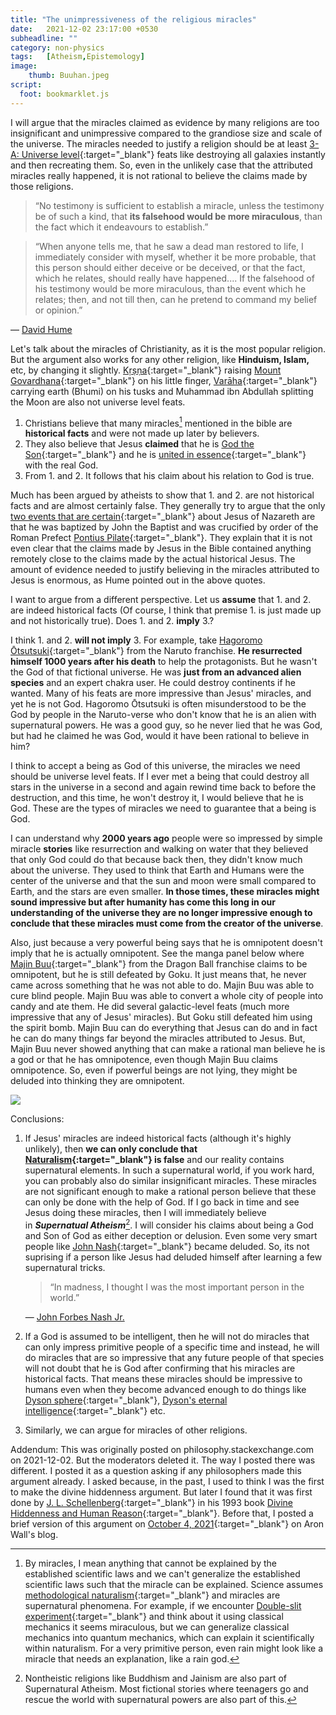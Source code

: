 ```yaml
---
title: "The unimpressiveness of the religious miracles"
date:   2021-12-02 23:17:00 +0530
subheadline: ""
category: non-physics
tags:   [Atheism,Epistemology]
image:
    thumb: Buuhan.jpeg
script:
  foot: bookmarklet.js
---
```

I will argue that the miracles claimed as evidence by many religions are too insignificant and unimpressive compared to the grandiose size and scale of the universe. The miracles needed to justify a religion should be at least  [3-A: Universe level](https://vsbattles.fandom.com/wiki/Tiering_System#3-A:_Universe_level){:target="_blank"} feats like destroying all galaxies instantly and then recreating them. So, even in the unlikely case that the attributed miracles really happened, it is not rational to believe the claims made by those religions.<!--more-->

>“No testimony is sufficient to establish a miracle, unless the testimony be of such a kind, that **its falsehood would be more miraculous**, than the fact which it endeavours to establish.”

>“When anyone tells me, that he saw a dead man restored to life, I immediately consider with myself, whether it be more probable, that this person should either deceive or be deceived, or that the fact, which he relates, should really have happened.... If the falsehood of his testimony would be more miraculous, than the event which he relates; then, and not till then, can he pretend to command my belief or opinion.”

― <a href="https://en.wikipedia.org/wiki/David_Hume" target="_blank">David Hume</a>

Let's talk about the miracles of Christianity, as it is the most popular religion. But the argument also works for any other religion, like **Hinduism, Islam,** etc, by changing it slightly. [Kṛṣṇa](https://en.wikipedia.org/wiki/Krishna){:target="_blank"} raising [Mount Govardhana](https://en.wikipedia.org/wiki/Govardhan_Puja#Origin){:target="_blank"} on his little finger, [Varāha](https://en.wikipedia.org/wiki/Krishna){:target="_blank"} carrying earth (Bhumi) on his tusks and Muhammad ibn Abdullah splitting the Moon are also not universe level feats.

1. Christians believe that many miracles[^miracles] mentioned in the bible are **historical facts** and were not made up later by believers.
2. They also believe that Jesus **claimed** that he is [God the Son](https://en.wikipedia.org/wiki/God_the_Son){:target="_blank"} and he is [united in essence](https://en.wikipedia.org/wiki/Homoousion){:target="_blank"} with the real God.
3. From 1. and 2. It follows that his claim about his relation to God is true.

Much has been argued by atheists to show that 1. and 2. are not historical facts and are almost certainly false. They generally try to argue that the only [two events that are certain](https://en.wikipedia.org/wiki/Historicity_of_Jesus){:target="_blank"} about Jesus of Nazareth are that he was baptized by John the Baptist and was crucified by order of the Roman Prefect [Pontius Pilate](https://en.wikipedia.org/wiki/Pontius_Pilate){:target="_blank"}. They explain that it is not even clear that the claims made by Jesus in the Bible contained anything remotely close to the claims made by the actual historical Jesus. The amount of evidence needed to justify believing in the miracles attributed to Jesus is enormous, as Hume pointed out in the above quotes.

I want to argue from a different perspective. Let us **assume** that 1. and 2. are indeed historical facts (Of course, I think that premise 1. is just made up and not historically true). Does 1. and 2. **imply** 3.?

I think 1. and 2. **will not imply** 3. For example, take [Hagoromo Ōtsutsuki](https://naruto.fandom.com/wiki/Hagoromo_%C5%8Ctsutsuki){:target="_blank"} from the Naruto franchise. **He resurrected himself 1000 years after his death** to help the protagonists. But he wasn't the God of that fictional universe. He was **just from an advanced alien species** and an expert chakra user. He could destroy continents if he wanted. Many of his feats are more impressive than Jesus' miracles, and yet he is not God. Hagoromo Ōtsutsuki is often misunderstood to be the God by people in the Naruto-verse who don't know that he is an alien with supernatural powers. He was a good guy, so he never lied that he was God, but had he claimed he was God, would it have been rational to believe in him?

I think to accept a being as God of this universe, the miracles we need should be universe level feats. If I ever met a being that could destroy all stars in the universe in a second and again rewind time back to before the destruction, and this time, he won't destroy it, I would believe that he is God. These are the types of miracles we need to guarantee that a being is God.

I can understand why **2000 years ago** people were so impressed by simple miracle **stories** like resurrection and walking on water that they believed that only God could do that because back then, they didn't know much about the universe. They used to think that Earth and Humans were the center of the universe and that the sun and moon were small compared to Earth, and the stars are even smaller. **In those times, these miracles might sound impressive but after humanity has come this long in our understanding of the universe they are no longer impressive enough to conclude that these miracles must come from the creator of the universe**.

Also, just because a very powerful being says that he is omnipotent doesn't imply that he is actually omnipotent. See the manga panel below where [Majin Buu](https://dragonball.fandom.com/wiki/Majin_Buu){:target="_blank"} from the Dragon Ball franchise claims to be omnipotent, but he is still defeated by Goku. It just means that, he never came across something that he was not able to do. Majin Buu was able to cure blind people. Majin Buu was able to convert a whole city of people into candy and ate them. He did several galactic-level feats (much more impressive that any of Jesus' miracles). But Goku still defeated him using the spirit bomb. Majin Buu can do everything that Jesus can do and in fact he can do many things far beyond the miracles attributed to Jesus. But,  Majin Buu never showed anything that can make a rational man believe he is a god or that he has omnipotence, even though Majin Buu claims omnipotence. So, even if powerful beings are not lying, they might be deluded into thinking they are omnipotent.

<img src="{{site.baseurl}}/images/posts/Buuhan.jpeg"/>

Conclusions:

1. If Jesus' miracles are indeed historical facts (although it's highly unlikely), then **we can only conclude that [Naturalism](https://en.wikipedia.org/wiki/Naturalism_(philosophy)){:target="_blank"} is false** and our reality contains supernatural elements. In such a supernatural world, if you work hard, you can probably also do similar insignificant miracles. These miracles are not significant enough to make a rational person believe that these can only be done with the help of God. If I go back in time and see Jesus doing these miracles, then I will immediately believe in ***Supernatual Atheism***[^SupernaturalAtheism]. I will consider his claims about being a God and Son of God as either deception or delusion. Even some very smart people like [John Nash](https://en.wikipedia.org/wiki/John_Forbes_Nash_Jr.){:target="_blank"} became deluded. So, its not suprising if a person like Jesus had deluded himself after learning a few supernatural tricks.
    >“In madness, I thought I was the most important person in the world.”
    
    ― <a href="https://en.wikipedia.org/wiki/John_Forbes_Nash_Jr." target="_blank">John Forbes Nash Jr.</a>

2. If a God is assumed to be intelligent, then he will not do miracles that can only impress primitive people of a specific time and instead, he will do miracles that are so impressive that any future people of that species will not doubt that he is God after confirming that his miracles are historical facts. That means these miracles should be impressive to humans even when they become advanced enough to do things like [Dyson sphere](https://en.wikipedia.org/wiki/Dyson_sphere){:target="_blank"}, [Dyson's eternal intelligence](https://en.wikipedia.org/wiki/Dyson%27s_eternal_intelligence){:target="_blank"} etc.
3. Similarly, we can argue for miracles of other religions.

Addendum: This was originally posted on philosophy.stackexchange.com on 2021-12-02. But the moderators deleted it. The way I posted there was different. I posted it as a question asking if any philosophers made this argument already. I asked because, in the past, I used to think I was the first to make the divine hiddenness argument. But later I found that it was first done by  [J. L. Schellenberg](https://en.wikipedia.org/wiki/J._L._Schellenberg){:target="_blank"} in his 1993 book [Divine Hiddenness and Human Reason](https://books.google.co.in/books/about/Divine_Hiddenness_and_Human_Reason.html?id=oMCyinXuQ0AC&printsec=frontcover&hl=en&newbks=1&newbks_redir=0&redir_esc=y#v=onepage&q&f=false){:target="_blank"}. Before that, I posted a brief version of this argument on [October 4, 2021](http://www.wall.org/~aron/blog/comparing-religions-v-historical-accounts/#comment-2651147){:target="_blank"} on Aron Wall's blog.

[^miracles]: By miracles, I mean anything that cannot be explained by the established scientific laws and we can't generalize the established scientific laws such that the miracle can be explained. Science assumes [methodological naturalism](https://rationalwiki.org/wiki/Methodological_naturalism){:target="_blank"} and miracles are supernatural phenomena. For example, if we encounter [Double-slit experiment](https://en.wikipedia.org/wiki/Double-slit_experiment){:target="_blank"} and think about it using classical mechanics it seems miraculous, but we can generalize classical mechanics into quantum mechanics, which can explain it scientifically within naturalism. For a very primitive person, even rain might look like a miracle that needs an explanation, like a rain god.

[^SupernaturalAtheism]: Nontheistic religions like Buddhism and Jainism are also part of Supernatural Atheism. Most fictional stories where teenagers go and rescue the world with supernatural powers are also part of this.